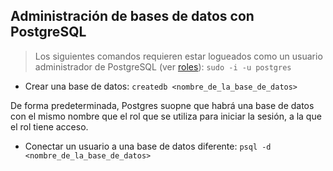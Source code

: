 ## Administración de bases de datos con PostgreSQL

> Los siguientes comandos requieren estar logueados como un usuario administrador de PostgreSQL (ver [roles](https://github.com/mondeja/fullstack/tree/master/backend/src/013-db/postgresql/tutoriales/roles.md)): `sudo -i -u postgres`

- Crear una base de datos: `createdb <nombre_de_la_base_de_datos>`

De forma predeterminada, Postgres suopne que habrá una base de datos con el mismo nombre que el rol que se utiliza para iniciar la sesión, a la que el rol tiene acceso.

- Conectar un usuario a una base de datos diferente: `psql -d <nombre_de_la_base_de_datos>`

